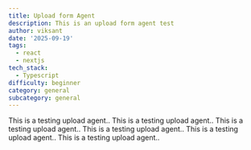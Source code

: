 ```yaml
---
title: Upload form Agent
description: This is an upload form agent test
author: viksant
date: '2025-09-19'
tags:
  - react
  - nextjs
tech_stack:
  - Typescript
difficulty: beginner
category: general
subcategory: general
---
```

This is a testing upload agent..
This is a testing upload agent..
This is a testing upload agent..
This is a testing upload agent..
This is a testing upload agent..
This is a testing upload agent..
